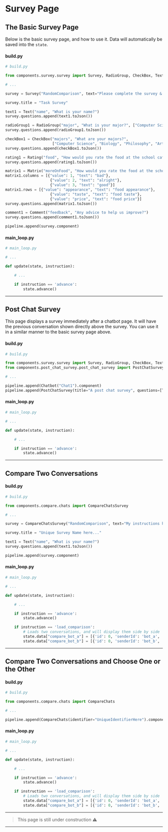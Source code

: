 # Survey Page

## The Basic Survey Page

Below is the basic survey page, and how to use it. Data will automatically be saved into the `state`.

#### build.py

```python
# build.py

from components.survey.survey import Survey, RadioGroup, CheckBox, Text, Rating, Matrix, Comment

# ...

survey = Survey("RandomComparison", text="Please complete the survey & then answer any questions!")

survey.title = "Task Survey"

text1 = Text("name", "What is your name?")
survey.questions.append(text1.toJson())

radioGroup1 = RadioGroup("major", "What is your major?", ["Computer Science", "Biology", "Philosophy", "Art History"])
survey.questions.append(radioGroup1.toJson())

checkBox1 = CheckBox("majors", "What are your majors?",
                     ["Computer Science", "Biology", "Philosophy", "Art History", "Music"], True)
survey.questions.append(checkBox1.toJson())

rating1 = Rating("food", "How would you rate the food at the school cafeteria?", "Horrible", "Fantastic")
survey.questions.append(rating1.toJson())

matrix1 = Matrix("moreOnFood", "How would you rate the food at the school cafeteria (in detail)?")
matrix1.columns = [{"value": 1, "text": "bad"},
                    {"value": 2, "text": "alright"},
                    {"value": 3, "text": "good"}]
matrix1.rows = [{"value": "appearance", "text": "food appearance"},
                    {"value": "taste", "text": "food taste"},
                    {"value": "price", "text": "food price"}]
survey.questions.append(matrix1.toJson())

comment1 = Comment("feedback", "Any advice to help us improve?")
survey.questions.append(comment1.toJson())

pipeline.append(survey.component)
```

#### main_loop.py

```python
# main_loop.py

# ...

def update(state, instruction):

    # ...

    if instruction == 'advance':
        state.advance()
```

---


## Post Chat Survey

This page displays a survey immediately after a chatbot page. It will have the previous conversation shown directly above the survey. You can use it in a similar manner to the basic survey page above.

#### build.py

```python
# build.py

from components.survey.survey import Survey, RadioGroup, CheckBox, Text, Rating, Matrix, Comment
from components.post_chat_survey.post_chat_survey import PostChatSurvey

# ...

pipeline.append(Chatbot("Chat1").component)
pipeline.append(PostChatSurvey(title="A post chat survey", questions=[Text("overall", "How was the chatbot experience, overall?").toJson()]).component)
```

#### main_loop.py

```python
# main_loop.py

# ...

def update(state, instruction):

    # ...

    if instruction == 'advance':
        state.advance()
```

---

## Compare Two Conversations

#### build.py
```python
# build.py

from components.compare.chats import CompareChatsSurvey

# ...

survey = CompareChatsSurvey("RandomComparison", text="My instructions here for the survey!")

survey.title = "Unique Survey Name here..."

text1 = Text("name", "What is your name?")
survey.questions.append(text1.toJson())

pipeline.append(survey.component)
```

#### main_loop.py
```python
# main_loop.py

# ...

def update(state, instruction):

    # ...

    if instruction == 'advance':
        state.advance()

    if instruction == 'load_comparison':
        # Loads two conversations, and will display them side by side
        state.data["compare_bot_a"] = [{'id': 0, 'senderId': 'bot_a', 'text':"Hey how are you?"}, {'id': 1, 'senderId': 'bot_a', 'text':"Great thanks!"}]
        state.data["compare_bot_b"] = [{'id': 0, 'senderId': 'bot_b', 'text':"How's it going?"}]
```

---

## Compare Two Conversations and Choose One or the Other

#### build.py
```python
# build.py

from components.compare.chats import CompareChats

# ...

pipeline.append(CompareChats(identifier="UniqueIdentifierHere").component)
```

#### main_loop.py
```python
# main_loop.py

# ...

def update(state, instruction):

    # ...

    if instruction == 'advance':
        state.advance()

    if instruction == 'load_comparison':
        # Loads two conversations, and will display them side by side
        state.data["compare_bot_a"] = [{'id': 0, 'senderId': 'bot_a', 'text':"Hey how are you?"}, {'id': 1, 'senderId': 'bot_a', 'text':"Great thanks!"}]
        state.data["compare_bot_b"] = [{'id': 0, 'senderId': 'bot_b', 'text':"How's it going?"}]
```

---

> This page is still under construction ⚠️

---